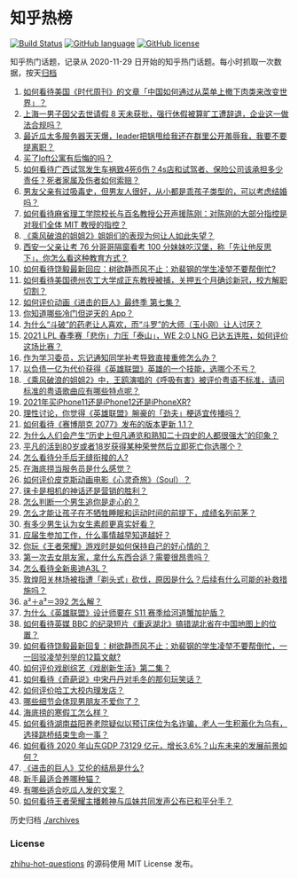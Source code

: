 # 知乎热榜
[![Build Status](https://github.com/ToWeLong/zhihu-hot-questions/workflows/CI/badge.svg)](https://github.com/ToWeLong/zhihu-hot-questions/actions)
[![GitHub language](https://img.shields.io/badge/language-golang-orange.svg)](https://golang.org/)
[![GitHub license](https://img.shields.io/github/license/ToWeLong/zhihu-hot-questions)](https://github.com/ToWeLong/zhihu-hot-questions/blob/main/LICENSE)

知乎热门话题，记录从 2020-11-29 日开始的知乎热门话题。每小时抓取一次数据，按天[归档](./archives)

<!-- BEGIN -->

1. [如何看待美国《时代周刊》的文章「中国如何通过从菜单上撤下肉类来改变世界」？](https://www.zhihu.com/question/440832450)
1. [上海一男子因父去世请假 8 天未获批，强行休假被算旷工遭辞退，企业这一做法合规吗？](https://www.zhihu.com/question/440932864)
1. [最近瓜太多服务器天天爆，leader把锅甩给我还在群里公开羞辱我，我要不要提离职？](https://www.zhihu.com/question/440814594)
1. [买了loft公寓有后悔的吗？](https://www.zhihu.com/question/305616998)
1. [如何看待广西试驾发生车祸致4死6伤？4s店和试驾者、保险公司该承担多少责任？死者家属及伤者如何索赔？](https://www.zhihu.com/question/440955191)
1. [男友父亲有过吸毒史，但男友人很好，从小都是乖孩子类型的，可以考虑结婚吗？](https://www.zhihu.com/question/63864273)
1. [如何看待麻省理工学院校长与百名教授公开声援陈刚：对陈刚的大部分指控是对我们全体 MIT 教授的指控？](https://www.zhihu.com/question/440811638)
1. [《乘风破浪的姐姐2》姐姐们的表现为何让人如此失望？](https://www.zhihu.com/question/440700900)
1. [西安一父亲让考 76 分哥哥隔窗看考 100 分妹妹吃汉堡，称「先让他反思下」，你怎么看这种教育方式？](https://www.zhihu.com/question/440628513)
1. [如何看待饶毅最新回应：树欲静而风不止：劝裴钢的学生凌堃不要帮倒忙?](https://www.zhihu.com/question/440973780)
1. [如何看待美国德州农工大学成正东教授被捕，关押五个月确诊新冠，校方解职切割？](https://www.zhihu.com/question/440946248)
1. [如何评价动画《进击的巨人》最终季 第七集？](https://www.zhihu.com/question/439902563)
1. [你知道哪些冷门但逆天的 App？](https://www.zhihu.com/question/37524914)
1. [为什么“斗破”的药老让人喜欢，而“斗罗”的大师（玉小刚）让人讨厌？](https://www.zhihu.com/question/440621192)
1. [2021 LPL 春季赛「悲伤」力压「泰山」，WE 2:0 LNG 已达五连胜，如何评价这场比赛？](https://www.zhihu.com/question/440974741)
1. [作为学习委员，忘记通知同学补考导致直接重修怎么办？](https://www.zhihu.com/question/367786613)
1. [以负债一亿为代价获得《英雄联盟》英雄的一个技能，选哪个不亏？](https://www.zhihu.com/question/435041190)
1. [《乘风破浪的姐姐2》中，王鸥演唱的《呼吸有害》被评价粤语不标准，请问标准的粤语歌曲应有哪些特点呢？](https://www.zhihu.com/question/440617981)
1. [2021年买iPhone11还是iPhone12还是iPhoneXR?](https://www.zhihu.com/question/439493182)
1. [理性讨论，你觉得《英雄联盟》腕豪的「劲夫」梗适宜传播吗？](https://www.zhihu.com/question/440615256)
1. [如何看待《赛博朋克 2077》发布的版本更新 1.1？](https://www.zhihu.com/question/440734089)
1. [为什么人们会产生“历史上但凡通览和熟知二十四史的人都很强大”的印象？](https://www.zhihu.com/question/20368758)
1. [平凡的活到80岁或者18岁获得某种荣誉然后立即死亡你选哪个？](https://www.zhihu.com/question/440661043)
1. [怎么看待分手后无缝衔接的人?](https://www.zhihu.com/question/314506102)
1. [在海底捞当服务员是什么感觉？](https://www.zhihu.com/question/374985467)
1. [如何评价皮克斯动画电影《心灵奇旅》（Soul）？](https://www.zhihu.com/question/332013569)
1. [徕卡是相机的神话还是营销的胜利？](https://www.zhihu.com/question/20261150)
1. [怎么判断一个男生追你是走心的？](https://www.zhihu.com/question/307685355)
1. [怎么才能让孩子在不牺牲睡眠和运动时间的前提下，成绩名列前茅？](https://www.zhihu.com/question/430865519)
1. [有多少男生认为女生素颜更真实好看？](https://www.zhihu.com/question/355265359)
1. [应届生参加工作，什么事情越早知道越好？](https://www.zhihu.com/question/407372614)
1. [你玩《王者荣耀》游戏时是如何保持自己的好心情的？](https://www.zhihu.com/question/423133285)
1. [第一次去女朋友家，拿什么东西合适？需要很昂贵吗？](https://www.zhihu.com/question/335168600)
1. [怎么看待全新奥迪A3L？](https://www.zhihu.com/question/433008636)
1. [敦煌阳关林场被指遭「剃头式」砍伐，原因是什么？后续有什么可能的补救措施吗？](https://www.zhihu.com/question/440744049)
1. [a²＋a³＝392 怎么解？](https://www.zhihu.com/question/357995704)
1. [为什么《英雄联盟》设计师要在 S11 赛季给河道蟹加护盾？](https://www.zhihu.com/question/440313826)
1. [如何看待英媒 BBC 的纪录短片《重返湖北》搞错湖北省在中国地图上的位置？](https://www.zhihu.com/question/440835928)
1. [如何看待饶毅最新回复：树欲静而风不止：劝裴钢的学生凌堃不要帮倒忙，一一回驳凌堃列举的12篇文献?](https://www.zhihu.com/question/440973221)
1. [如何评价戏剧综艺《戏剧新生活》第二集？](https://www.zhihu.com/question/440825144)
1. [如何看待《奇葩说》中宋丹丹对毛冬的那句玩笑话？](https://www.zhihu.com/question/440554419)
1. [如何评价哈工大校内理发店？](https://www.zhihu.com/question/428904736)
1. [哪些细节会体现男朋友不爱你了？](https://www.zhihu.com/question/265618616)
1. [海底捞的寒假工怎么样？](https://www.zhihu.com/question/303823226)
1. [如何看待湖南益阳养老院疑似以预订床位为名诈骗，老人一生积蓄化为乌有，选择跳桥结束生命一事？](https://www.zhihu.com/question/440757467)
1. [如何看待 2020 年山东GDP 73129 亿元，增长3.6%？山东未来的发展前景如何？](https://www.zhihu.com/question/440769463)
1. [《进击的巨人》艾伦的结局是什么?](https://www.zhihu.com/question/374082323)
1. [新手最适合养哪种猫？](https://www.zhihu.com/question/362669725)
1. [有哪些适合吃瓜人发的文案？](https://www.zhihu.com/question/440707824)
1. [如何看待王者荣耀主播赖神与瓜妹共同发声公布已和平分手？](https://www.zhihu.com/question/440913838)

<!-- END -->

历史归档 [./archives](./archives)


### License
[zhihu-hot-questions](https://github.com/towelong/zhihu-hot-questions) 的源码使用 MIT License 发布。